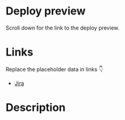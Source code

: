 # Deploy preview

Scroll down for the link to the deploy preview.

# Links

Replace the placeholder data in links 👇

- [Jira](https://livechatinc.atlassian.net/browse/XXX-XXX)

# Description

